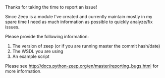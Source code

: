 Thanks for taking the time to report an issue!

Since Zeep is a module I've created and currently maintain mostly in my spare
time I need as much information as possible to quickly analyze/fix issues.

Please provide the following information:

1. The version of zeep (or if you are running master the commit hash/date)
2. The WSDL you are using
3. An example script

Please see http://docs.python-zeep.org/en/master/reporting_bugs.html for 
more information.
